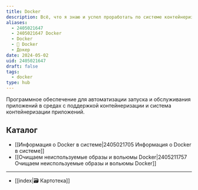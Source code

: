 ```yaml
---
title: Docker
description: Всё, что я знаю и успел проработать по системе контейнеризации приложений Docker
aliases:
  - 2405021647
  - 2405021647 Docker
  - Docker
  - 🐳 Docker
  - Докер
date: 2024-05-02
uid: 2405021647
draft: false
tags:
  - docker
type: hub
---
```


Программное обеспечение для автоматизации запуска и обслуживания приложений в средах с поддержкой контейнеризации и система контейнеризации приложений.

## Каталог

- [[Информация о Docker в системе|2405021705 Информация о Docker в системе]]
- [[Очищаем неиспользуемые образы и вольюмы Docker|2405211757 Очищаем неиспользуемые образы и вольюмы Docker]]

---

- [[index|🗃️ Картотека]]
